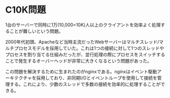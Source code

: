 # C10K問題

1台のサーバーで同時に1万(10,000=10K)人以上のクライアントを効率よく処理することが難しいという問題。

2000年代初頭、Apacheなど当時主流だったWebサーバーはマルチスレッド/マルチプロセスモデルを採用していた。これは1つの接続に対して1つのスレッドやプロセスを割り当てる仕組みだったが、並行処理の際にプロセスをスイッチすることで発生するオーバーヘッドが非常に大きくなるという問題があった。

この問題を解決するために生まれたのがnginxである。nginxはイベント駆動アーキテクチャを採用しており、非同期I/Oとイベントループを使用して接続を管理する。これにより、少数のスレッドで多数の接続を効率的に処理することができる。
